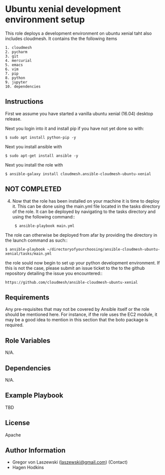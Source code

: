 Ubuntu xenial development environment setup
=========

This role deploys a development environment on ubuntu xenial taht also includes cloudmesh. It contains the 
the following items

    1. cloudmesh
    2. pycharm
    3. git
    4. mercurial
    5. emacs
    6. vim
    7. pip
    8. python
    9. jupyter
    10. dependencies
    

Instructions
------------

First we assume you have started a vanilla ubuntu xenial (16.04) desktop release.

Next you login into it and install pip if you have not yet done so with:

    $ sudo apt install python-pip -y
  
Next you install ansible with

    $ sudo apt-get install ansible -y
   
Next you install the role with

    $ ansible-galaxy install cloudmesh.ansible-cloudmesh-ubuntu-xenial

NOT COMPLETED
-------------



4. Now that the role has been installed on your machine it is time to deploy it. This can be done using the main.yml file located in the tasks directory of the role. It can be deployed by navigating to the tasks directory and using the following command::

        $ ansible-playbook main.yml
    
The role can otherwise be deployed from afar by providing the directory in the launch command as such::

    $ ansible-playbook ~/directoryofyourchoosing/ansible-cloudmesh-ubuntu-xenial/tasks/main.yml
    
the role sould now begin to set up your python development environment. If this is not the case,  please submit an issue ticket to the to the github repository detailing the issue you encountered::

    https://github.com/cloudmesh/ansible-cloudmesh-ubuntu-xenial

    

Requirements
------------

Any pre-requisites that may not be covered by Ansible itself or the role should be mentioned here. For instance, if the role uses the EC2 module, it may be a good idea to mention in this section that the boto package is required.

Role Variables
--------------

N/A.

Dependencies
------------

N/A.

Example Playbook
----------------

TBD

License
-------

Apache

Author Information
------------------

* Gregor von Laszewski (laszewski@gmail.com) (Contact)
* Hagen Hodkins
